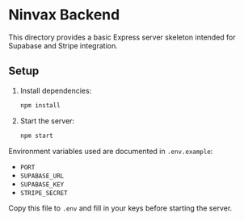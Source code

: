 # Ninvax Backend

This directory provides a basic Express server skeleton intended for Supabase and Stripe integration.

## Setup

1. Install dependencies:
   ```bash
   npm install
   ```
2. Start the server:
   ```bash
   npm start
   ```

Environment variables used are documented in `.env.example`:

- `PORT`
- `SUPABASE_URL`
- `SUPABASE_KEY`
- `STRIPE_SECRET`

Copy this file to `.env` and fill in your keys before starting the server.
